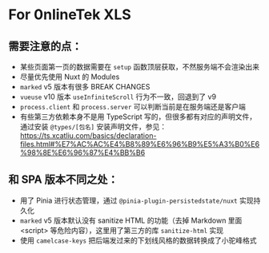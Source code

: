 # For 0nlineTek XLS

## 需要注意的点：

- 某些页面第一页的数据需要在 `setup` 函数顶层获取，不然服务端不会渲染出来
- 尽量优先使用 Nuxt 的 Modules
- `marked` v5 版本有很多 BREAK CHANGES
- `vueuse` v10 版本 `useInfiniteScroll` 行为不一致，回退到了 v9
- `process.client` 和 `process.server` 可以判断当前是在服务端还是客户端
- 有些第三方依赖本身不是用 TypeScript 写的，但很多都有对应的声明文件，通过安装 `@types/[包名]` 安装声明文件，参见：<https://ts.xcatliu.com/basics/declaration-files.html#%E7%AC%AC%E4%B8%89%E6%96%B9%E5%A3%B0%E6%98%8E%E6%96%87%E4%BB%B6>

## 和 SPA 版本不同之处：

- 用了 Pinia 进行状态管理，通过 `@pinia-plugin-persistedstate/nuxt` 实现持久化
- `marked` v5 版本默认没有 sanitize HTML 的功能（去掉 Markdown 里面 \<script\> 等危险内容），这里用了第三方的库 `sanitize-html` 实现
- 使用 `camelcase-keys` 把后端发过来的下划线风格的数据转换成了小驼峰格式
